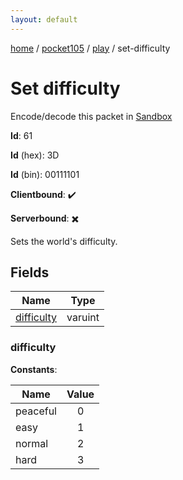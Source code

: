 ```yaml
---
layout: default
---
```


[home](/)  /  [pocket105](/protocol/pocket105)  /  [play](/protocol/pocket105/play)  /  set-difficulty

# Set difficulty

Encode/decode this packet in [Sandbox](../../../sandbox/pocket105#Play.SetDifficulty)

**Id**: 61

**Id** (hex): 3D

**Id** (bin): 00111101

**Clientbound**: ✔️

**Serverbound**: ✖️

Sets the world's difficulty.

## Fields

Name | Type
---|---
[difficulty](#difficulty) | varuint

### difficulty

**Constants**:

Name | Value
---|:---:
peaceful | 0
easy | 1
normal | 2
hard | 3
